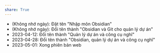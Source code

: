 ```yaml
---
share: True
---
```

- (Không nhớ ngày): Đặt tên "Nhập môn Obsidian" 
- (Không nhớ ngày): Đổi tên thành "Obsidian và Git cho quản lý dự án" 
- 2023-04-12: Đổi tên thành "Quản lý dự án và công cụ nghĩ" 
- 2023-04-28: Đổi tên thành "Obsidian, quản lý dự án và công cụ nghĩ" 
- 2023-05-01: Xong phiên bản web